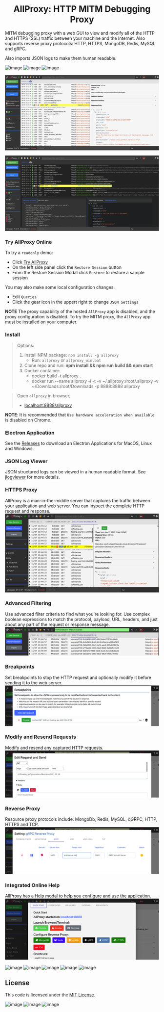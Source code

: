 <h1 align="center" style="border-bottom: none;">AllProxy: HTTP MITM Debugging Proxy</h1>

MITM debugging proxy with a web GUI to view and modify all of the HTTP and HTTPS (SSL) traffic between your machine and the Internet.  Also supports reverse proxy protocols: HTTP, HTTPS, MongoDB, Redis, MySQL and gRPC.

Also imports JSON logs to make them human readable.

![image](https://img.shields.io/badge/mac%20os-000000?style=for-the-badge&logo=apple&logoColor=white)
![image](https://img.shields.io/badge/Linux-FCC624?style=for-the-badge&logo=linux&logoColor=black)
![image](https://img.shields.io/badge/Windows-0078D6?style=for-the-badge&logo=windows&logoColor=white)

![Alt text](image-2.png)

![Alt text](image-1.png)

### Try AllProxy Online

To try a `readonly` demo:
* Click [Try AllProxy](https://allproxy.ddns.net/allproxy)
* On the left side panel click the `Restore Session` button
* From the Restore Session Modal click `Restore` to restore a sample session

You may also make some local configuration changes:
* Edit `Queries`
* Click the gear icon in the uppert right to change `JSON Settings`

**NOTE**
The proxy capability of the hosted `AllProxy` app is disabled, and the proxy configuration is disabled.  To try the MITM proxy, the `AllProxy` app must be installed on your computer.

### Install

> Options:
> 1. Install NPM package: `npm install -g allproxy`
>    * Run: `allproxy` or `allproxy_win.bat`
> 2. Clone repo and run: **npm install && npm run build && npm start**
> 3. Docker container:
>    * docker build -t allproxy .
>    * docker run --name allproxy -i -t -v ~/.allproxy:/root/.allproxy -v ~/Downloads:/root/Downloads -p 8888:8888  allproxy

> Open `allproxy` in browser;
>    * [localhost:8888/allproxy](http://localhost:8888/allproxy)

**NOTE**:
It is recommended that `Use hardware acceleration when available` is disabled on Chrome.

### Electron Application

See the [Releases](https://github.com/allproxy/allproxy/releases) to download an Electron Applications for MacOS, Linux and Windows.

### JSON Log Viewer

JSON structured logs can be viewed in a human readable format.  See [jlogviewer](https://github.com/allproxy/jlogviewer) for more details.

### HTTPS Proxy
AllProxy is a man-in-the-middle server that captures the traffic between your application and web server.   You can inspect the complete HTTP request and response.
![Alt text](image-3.png)

### Advanced Filtering
Use advanced filter criteria to find what you're looking for.   Use complex boolean expressions to match the protocol, payload, URL, headers, and just about any part of the request or response message.
![Alt text](image-4.png)

### Breakpoints
Set breakpoints to stop the HTTP request and optionally modify it before sending it to the web server.
![Alt text](image-8.png)

### Modify and Resend Requests
Modify and resend any captured HTTP requests.
![Alt text](image-5.png)

### Reverse Proxy
Resource proxy protocols include: MongoDb, Redis, MySQL, qGRPC, HTTP, HTTPS and TCP.
![Alt text](image-6.png)

### Integrated Online Help
AllProxy has a Help modal to help you configure and use the application.
![Alt text](image-7.png)

![image](https://img.shields.io/badge/HTML-239120?style=for-the-badge&logo=html5&logoColor=white)
![image](https://img.shields.io/badge/MySQL-005C84?style=for-the-badge&logo=mysql&logoColor=white)
![image](https://img.shields.io/badge/MariaDB-003545?style=for-the-badge&logo=mariadb&logoColor=white)
![image](https://img.shields.io/badge/MongoDB-4EA94B?style=for-the-badge&logo=mongodb&logoColor=white)
![image](https://img.shields.io/badge/redis-%23DD0031.svg?&style=for-the-badge&logo=redis&logoColor=white)

## License

This code is licensed under the [MIT License](https://opensource.org/licenses/MIT).

![image](https://img.shields.io/badge/TypeScript-007ACC?style=for-the-badge&logo=typescript&logoColor=white) ![image](	https://img.shields.io/badge/React-20232A?style=for-the-badge&logo=react&logoColor=61DAFB) ![image](https://img.shields.io/badge/Node.js-43853D?style=for-the-badge&logo=node.js&logoColor=white)
